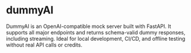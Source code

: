 # dummyAI
DummyAI is an OpenAI-compatible mock server built with FastAPI. It supports all major endpoints and returns schema-valid dummy responses, including streaming. Ideal for local development, CI/CD, and offline testing without real API calls or credits.
